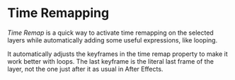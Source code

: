 # Time Remapping

*Time Remap* is a quick way to activate time remapping on the selected layers while automatically adding some useful expressions, like looping.

It automatically adjusts the keyframes in the time remap property to make it work better with loops. The last keyframe is the literal last frame of the layer, not the one just after it as usual in After Effects.
